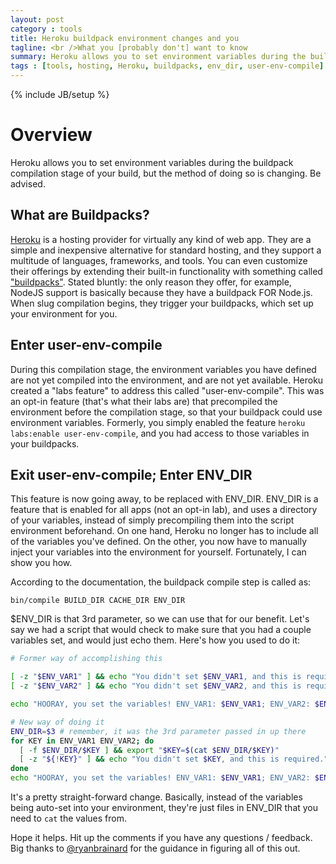 ```yaml
---
layout: post
category : tools
title: Heroku buildpack environment changes and you
tagline: <br />What you [probably don't] want to know
summary: Heroku allows you to set environment variables during the buildpack compilation stage of your build, but the method of doing so is changing. Be advised.
tags : [tools, hosting, Heroku, buildpacks, env_dir, user-env-compile]
---
```

{% include JB/setup %}

# Overview
Heroku allows you to set environment variables during the buildpack compilation
stage of your build, but the method of doing so is changing. Be advised.


## What are Buildpacks?

[Heroku](https://heroku.com) is a hosting provider for virtually any kind of web app.
They are a simple and inexpensive alternative for standard hosting, and they support
a multitude of languages, frameworks, and tools. You can even customize their offerings
by extending their built-in functionality with something called ["buildpacks"](https://devcenter.heroku.com/articles/buildpacks).
Stated bluntly: the only reason they offer, for example, NodeJS support is basically
because they have a buildpack FOR Node.js. When slug compilation begins, they trigger
your buildpacks, which set up your environment for you.


## Enter user-env-compile
During this compilation stage, the environment variables you have defined are not
yet compiled into the environment, and are not yet available. Heroku created a
"labs feature" to address this called "user-env-compile". This was an opt-in feature
(that's what their labs are) that precompiled the environment before the compilation
stage, so that your buildpack could use environment variables. Formerly, you simply
enabled the feature `heroku labs:enable user-env-compile`, and you had access to
those variables in your buildpacks.

## Exit user-env-compile; Enter ENV_DIR
This feature is now going away, to be replaced with ENV_DIR. ENV_DIR is a feature
that is enabled for all apps (not an opt-in lab), and uses a directory of your
variables, instead of simply precompiling them into the script environment beforehand.
On one hand, Heroku no longer has to include all of the variables you've defined.
On the other, you now have to manually inject your variables into the environment
for yourself. Fortunately, I can show you how.

According to the documentation, the buildpack compile step is called as:

~~~
bin/compile BUILD_DIR CACHE_DIR ENV_DIR
~~~
    
$ENV_DIR is that 3rd parameter, so we can use that for our benefit. Let's say we
had a script that would check to make sure that you had a couple variables set,
and would just echo them. Here's how you used to do it:

~~~ bash
# Former way of accomplishing this

[ -z "$ENV_VAR1" ] && echo "You didn't set $ENV_VAR1, and this is required." && exit 1
[ -z "$ENV_VAR2" ] && echo "You didn't set $ENV_VAR2, and this is required." && exit 1

echo "HOORAY, you set the variables! ENV_VAR1: $ENV_VAR1; ENV_VAR2: $ENV_VAR2."
~~~

~~~ bash
# New way of doing it
ENV_DIR=$3 # remember, it was the 3rd parameter passed in up there
for KEY in ENV_VAR1 ENV_VAR2; do
  [ -f $ENV_DIR/$KEY ] && export "$KEY=$(cat $ENV_DIR/$KEY)"
  [ -z "${!KEY}" ] && echo "You didn't set $KEY, and this is required." && exit 1
done
echo "HOORAY, you set the variables! ENV_VAR1: $ENV_VAR1; ENV_VAR2: $ENV_VAR2."
~~~

It's a pretty straight-forward change. Basically, instead of the variables being
auto-set into your environment, they're just files in ENV_DIR that you need to
`cat` the values from.

Hope it helps. Hit up the comments if you have any questions / feedback. Big
thanks to [@ryanbrainard](https://twitter.com/ryanbrainard) for the guidance
in figuring all of this out.
